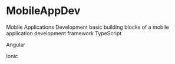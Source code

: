 # MobileAppDev

Mobile Applications Development
 basic building blocks of a mobile application development framework
 TypeScript
 
 Angular
 
 Ionic
 
